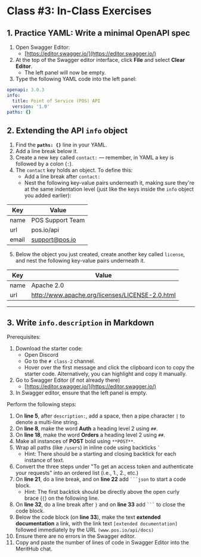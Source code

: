 # Class #3: In-Class Exercises

## 1. Practice YAML: Write a minimal OpenAPI spec

1. Open Swagger Editor:
   - [https://editor.swagger.io/](https://editor.swagger.io/)
2. At the top of the Swagger editor interface, click **File** and select **Clear Editor**.
   - The left panel will now be empty.
3. Type the following YAML code into the left panel:

```yaml
openapi: 3.0.3
info:
  title: Point of Service (POS) API
  version: '1.0'
paths: {}
```

## 2. Extending the API `info` object

1. Find the **`paths: {}`** line in your YAML.
2. Add a line break below it.
3. Create a new key called `contact:` — remember, in YAML a key is followed by a colon (`:`).
4. The `contact` key holds an object. To define this:
   - Add a line break after `contact:`
   - Nest the following key-value pairs underneath it, making sure they're at the same indentation level (just like the keys inside the `info` object you added earlier):

| Key   | Value            |
| ----- | ---------------- |
| name  | POS Support Team |
| url   | pos.io/api       |
| email | support@pos.io   |

5. Below the object you just created, create another key called `license`, and nest the following key-value pairs underneath it.

| Key  | Value                                           |
| ---- | ----------------------------------------------- |
| name | Apache 2.0                                      |
| url  | http://www.apache.org/licenses/LICENSE-2.0.html |

---

## 3. Write `info.description` in Markdown

Prerequisites:

1. Download the starter code:
   - Open Discord
   - Go to the `# class-2` channel.
   - Hover over the first message and click the clipboard icon to copy the starter code. Alternatively, you can highlight and copy it manually.
2. Go to Swagger Editor (if not already there)
   - [https://editor.swagger.io/](https://editor.swagger.io/)
3. In Swagger editor, ensure that the left panel is empty.

Perform the following steps:

1. On **line 5**, after `description:`, add a space, then a pipe character `|` to denote a multi-line string.
2. On **line 8**, make the word **Auth** a heading level 2 using `##`.
3. On **line 18**, make the word **Orders** a heading level 2 using `##`.
4. Make all instances of **POST** bold using `**POST**`.
5. Wrap all paths (like `/users`) in inline code using backticks `` ` ``
   - Hint: There should be a starting and closing backtick for each instance of text.
6. Convert the three steps under "To get an access token and authenticate your requests" into an ordered list (i.e., 1., 2., etc.)
7. On **line 21**, do a line break, and on **line 22** add ` ```json ` to start a code block.
   - Hint: The first backtick should be directly above the open curly brace (`{`) on the following line.
8. On **line 32**, do a line break after `}` and on **line 33** add ` ``` ` to close the code block.
9. Below the code block (on **line 33**), make the text **extended documentation** a link, with the link text `[extended documentation]` followed immediately by the URL `(www.pos.io/api/docs)`
10. Ensure there are no errors in the Swagger editor.
11. Copy and paste the number of lines of code in Swagger Editor into the MeritHub chat.
